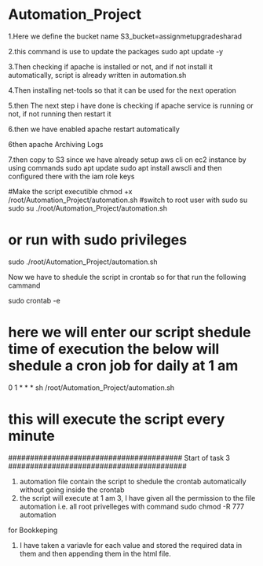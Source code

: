 # Automation_Project

1.Here we define the bucket name
S3_bucket=assignmetupgradesharad


2.this command is use to update the packages
sudo apt update -y

3.Then checking if apache is installed or not, and if not install it automatically, script is already written in automation.sh


4.Then installing net-tools so that it can be used for the next operation

5.then The next step i have done is  checking if apache service is running or not, if not running then restart it



6.then we have enabled apache restart automatically

6then apache Archiving Logs

7.then copy to S3 since we have already setup  aws cli on ec2 instance by using commands 
sudo apt update
sudo apt install awscli
and then configured there with the iam role keys



#Make the script executible
chmod  +x  /root/Automation_Project/automation.sh
#switch to root user with sudo su
sudo  su
./root/Automation_Project/automation.sh

# or run with sudo privileges
sudo ./root/Automation_Project/automation.sh




Now we have to shedule the script in crontab so for that run the following cammand

sudo crontab -e
# here we will enter our script shedule time of execution the below will shedule a cron job for daily at 1 am
0 1 * * * sh /root/Automation_Project/automation.sh

# this will execute the script every minute

########################################
Start of task 3
#########################################
1. automation file contain the script to shedule the crontab automatically without going inside the crontab
2. the script will execute at 1 am
3, I have given all the permission to the file automation i.e. all root privelleges
    with command
               sudo chmod -R 777 automation


for Bookkeping
1. I have taken a variavle for each value and stored the required data in them and then appending them in the html file.
